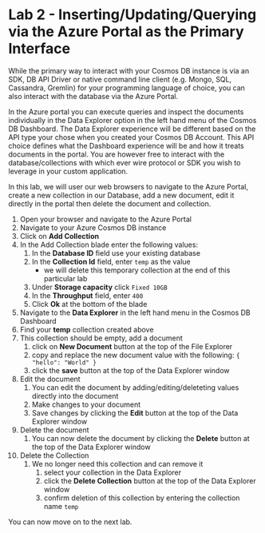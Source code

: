 # Lab 2 - Inserting/Updating/Querying via the Azure Portal as the Primary Interface

While the primary way to interact with your Cosmos DB instance is via an SDK, DB API Driver or native command line client (e.g. Mongo, SQL, Cassandra, Gremlin) for your programming language of choice, you can also interact with the database via the Azure Portal.

In the Azure portal you can execute queries and inspect the documents individually in the Data Explorer option in the left hand menu of the Cosmos DB Dashboard.  The Data Explorer experience will be different based on the API type your chose when you created your Cosmos DB Account.  This API choice defines what the Dashboard experience will be and how it treats documents in the portal.  You are however free to interact with the database/collections with which ever wire protocol or SDK you wish to leverage in your custom application.

In this lab, we will user our web browsers to navigate to the Azure Portal, create a new collection in our Database, add a new document, edit it directly in the portal then delete the document and collection.

1. Open your browser and navigate to the Azure Portal
1. Navigate to your Azure Cosmos DB instance
1. Click on **Add Collection**
1. In the Add Collection blade enter the following values:
    1. In the **Database ID** field use your existing database
    1. In the **Collection Id** field, enter ```temp``` as the value
        - we will delete this temporary collection at the end of this particular lab
    1. Under **Storage capacity** click ```Fixed 10GB```
    1. In the **Throughput** field, enter ```400```
    1. Click **Ok** at the bottom of the blade
1. Navigate to the **Data Explorer** in the left hand menu in the Cosmos DB Dashboard
1. Find your **temp** collection created above
1. This collection should be empty, add a document
    1. click on **New Document** button at the top of the File Explorer
    1. copy and replace the new document value with the following:  ```{ "hello": "World" }```
    1. click the **save** button at the top of the Data Explorer window
1. Edit the document
    1. You can edit the document by adding/editing/deleteting values directly into the document
    1. Make changes to your document
    1. Save changes by clicking the **Edit** button at the top of the Data Explorer window
1. Delete the document
    1. You can now delete the document by clicking the **Delete** button at the top of the Data Explorer window
1. Delete the Collection
    1. We no longer need this collection and can remove it
        1. select your collection in the Data Explorer
        1. click the **Delete Collection** button at the top of the Data Explorer window
        1. confirm deletion of this collection by entering the collection name ```temp```

You can now move on to the next lab.